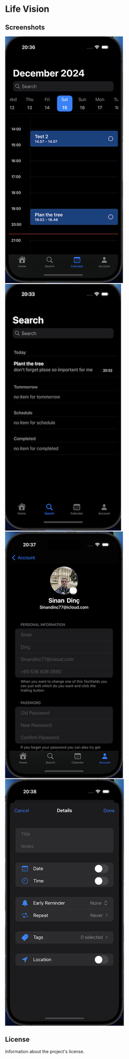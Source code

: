
# Life Vision

## Screenshots
![Project Screenshot](images/CalendarView.png)
![Project Screenshot](images/SearchView.png)
![Project Screenshot](images/ProfileView.png)
![Project Screenshot](images/ReminderView.png)

## License
Information about the project's license.
